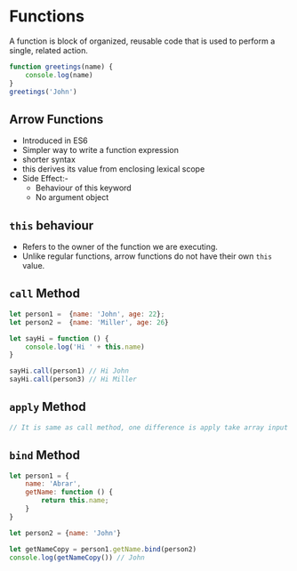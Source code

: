 # Functions
A function is block of organized, reusable code that is used to perform a single, related action.

```js
function greetings(name) {
    console.log(name)
}
greetings('John')
```


## Arrow Functions
- Introduced in ES6
- Simpler way to write a function expression
- shorter syntax
- this derives its value from enclosing lexical scope
- Side Effect:- 
  - Behaviour of this keyword
  - No argument object
    
## `this` behaviour
- Refers to the owner of the function we are executing.
- Unlike regular functions, arrow functions do not have their own `this` value.

## `call` Method

```js
let person1 =  {name: 'John', age: 22};
let person2 =  {name: 'Miller', age: 26}

let sayHi = function () {
    console.log('Hi ' + this.name)
}

sayHi.call(person1) // Hi John
sayHi.call(person3) // Hi Miller
```

## `apply` Method

```js
// It is same as call method, one difference is apply take array input with similar elements
```

## `bind` Method

```js
let person1 = {
    name: 'Abrar',
    getName: function () {
        return this.name;
    }
}

let person2 = {name: 'John'}

let getNameCopy = person1.getName.bind(person2)
console.log(getNameCopy()) // John
```